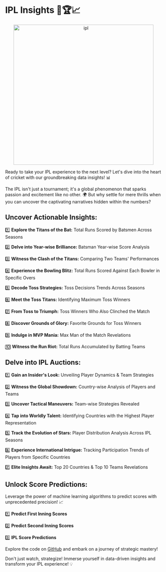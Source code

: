 <h1 aligh="center"> IPL Insights 🏏🏆📈  </h1>

<p align="center">
  <img src="20-21-sixteen_nine.avif" width="450" title="ipl">
</p>

Ready to take your IPL experience to the next level? Let's dive into the heart of cricket with our groundbreaking data insights! 📊

The IPL isn't just a tournament; it's a global phenomenon that sparks passion and excitement like no other. 🌍 But why settle for mere thrills when you can uncover the captivating narratives hidden within the numbers? 

## Uncover Actionable Insights:
 1️⃣ **Explore the Titans of the Bat:** Total Runs Scored by Batsmen Across Seasons
 
 2️⃣ **Delve into Year-wise Brilliance:** Batsman Year-wise Score Analysis

3️⃣ **Witness the Clash of the Titans:** Comparing Two Teams' Performances

4️⃣ **Experience the Bowling Blitz:** Total Runs Scored Against Each Bowler in Specific Overs

5️⃣ **Decode Toss Strategies:** Toss Decisions Trends Across Seasons

6️⃣ **Meet the Toss Titans:** Identifying Maximum Toss Winners

7️⃣ **From Toss to Triumph:** Toss Winners Who Also Clinched the Match

8️⃣ **Discover Grounds of Glory:** Favorite Grounds for Toss Winners

9️⃣ **Indulge in MVP Mania:** Max Man of the Match Revelations

🔟 **Witness the Run Riot:** Total Runs Accumulated by Batting Teams

## Delve into IPL Auctions:

1️⃣ **Gain an Insider's Look:** Unveiling Player Dynamics & Team Strategies

2️⃣ **Witness the Global Showdown:** Country-wise Analysis of Players and Teams

3️⃣ **Uncover Tactical Maneuvers:** Team-wise Strategies Revealed

4️⃣ **Tap into Worldly Talent:** Identifying Countries with the Highest Player Representation

5️⃣ **Track the Evolution of Stars:** Player Distribution Analysis Across IPL Seasons

6️⃣ **Experience International Intrigue:** Tracking Participation Trends of Players from Specific Countries

7️⃣ **Elite Insights Await:** Top 20 Countries & Top 10 Teams Revelations

## Unlock Score Predictions:

Leverage the power of machine learning algorithms to predict scores with unprecedented precision! 📈

1️⃣ **Predict First Inning Scores**

2️⃣ **Predict Second Inning Scores**

3️⃣ **IPL Score Predictions**

Explore the code on [GitHub](https://github.com/DeeprajVadhwane/Data-Analysis-projects/new/main/IPL_Analysis_and_Prediction) and embark on a journey of strategic mastery!

Don't just watch, strategize! Immerse yourself in data-driven insights and transform your IPL experience! 💡 


